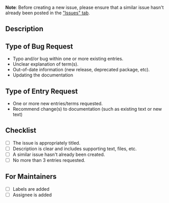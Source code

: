 **Note**: Before creating a new issue, please ensure that a similar issue hasn't already been posted in the ["Issues" tab](https://github.com/Codecademy/docs/issues).

<!--
When choosing a "Title" for this issue, it should be as descriptive as possible while still being brief. Below are a few examples of different issue titles for different contexts.

- [Bug] Path separator is different for Mac and Windows
- [Entry] What is Cloud Computing?
- [Entry] Swift: Tuples
- [Entry] JavaScript: Hoisting
-->

## Description

<!---
Please write a summary of the issue, including information such as:

- Which topic and/or file is raising concerns?
- For entry request, send a link to the GitHub folder where the entry should live.

Please also include relevant motivation and context:
-->

## Type of Bug Request

<!-- Delete or cross off bullet points that are irrelevant to this Issue: -->

- Typo and/or bug within one or more existing entries.
- Unclear explanation of term(s).
- Out-of-date information (new release, deprecated package, etc).
- Updating the documentation

## Type of Entry Request

<!-- Delete or cross off bullet points that are irrelevant to this Issue: -->

- One or more new entries/terms requested.
- Recommend change(s) to documentation (such as existing text or new text)

## Checklist

<!-- Please check the boxes that are relevant to this Issue: -->

- [ ] The issue is appropriately titled.
- [ ] Description is clear and includes supporting text, files, etc.
- [ ] A similar issue hasn't already been created.
- [ ] No more than 3 entries requested.

## For Maintainers

- [ ] Labels are added
- [ ] Assignee is added
